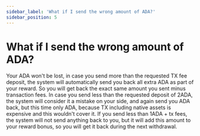 ```yaml
---
sidebar_label: 'What if I send the wrong amount of ADA?'
sidebar_position: 5
---
```


# What if I send the wrong amount of ADA?

Your ADA won't be lost, in case you send more than the requested TX fee deposit, the system will automatically send you back all extra ADA as part of your reward. So you will get back the exact same amount you sent minus transaction fees. In case you send less than the requested deposit of 2ADA, the system will consider it a mistake on your side, and again send you ADA back, but this time only ADA, because TX including native assets is expensive and this wouldn't cover it. If you send less than 1ADA + tx fees, the system will not send anything back to you, but it will add this amount to your reward bonus, so you will get it back during the next withdrawal.

